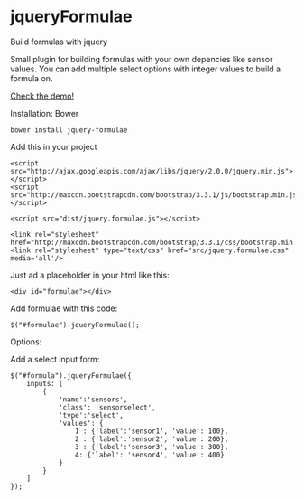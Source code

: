 jqueryFormulae
==============
Build formulas with jquery

Small plugin for building formulas with your own depencies like sensor values. 
You can add  multiple select options with integer values to build a formula on.

[Check the demo!](http://roywcm.github.io/jqueryFormulae)

Installation:
Bower
```
bower install jquery-formulae
```

Add this in your project

```
<script src="http://ajax.googleapis.com/ajax/libs/jquery/2.0.0/jquery.min.js"></script>
<script src="http://maxcdn.bootstrapcdn.com/bootstrap/3.3.1/js/bootstrap.min.js"></script>

<script src="dist/jquery.formulae.js"></script>

<link rel="stylesheet" href="http://maxcdn.bootstrapcdn.com/bootstrap/3.3.1/css/bootstrap.min.css">
<link rel="stylesheet" type="text/css" href="src/jquery.formulae.css"  media='all'/>
```

Just ad a placeholder in your html like this:

```
<div id="formulae"></div>
```

Add formulae with this code:

```
$("#formulae").jqueryFormulae();
```

Options:

Add a select input form:

```
$("#formula").jqueryFormulae({
    inputs: [
        {
            'name':'sensors',
            'class': 'sensorselect',
            'type':'select',
            'values': {
                1 : {'label':'sensor1', 'value': 100},
                2 : {'label':'sensor2', 'value': 200},
                3 : {'label':'sensor3', 'value': 300},
                4: {'label': 'sensor4', 'value': 400}
            }
        }
    ]
});
```
